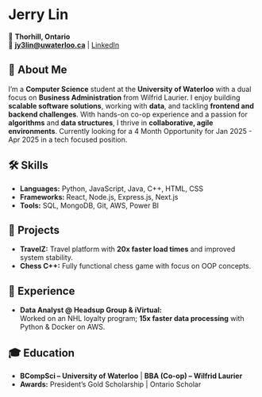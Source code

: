 # Jerry Lin

📍 **Thorhill, Ontario**  
📧 **jy3lin@uwaterloo.ca** | [LinkedIn](https://www.linkedin.com/in/jerrylin04)  

## 👋 About Me  
I’m a **Computer Science** student at the **University of Waterloo** with a dual focus on **Business Administration** from Wilfrid Laurier. I enjoy building **scalable software solutions**, working with **data**, and tackling **frontend and backend challenges**. With hands-on co-op experience and a passion for **algorithms** and **data structures**, I thrive in **collaborative, agile environments**. 
Currently looking for a 4 Month Opportunity for Jan 2025 - Apr 2025 in a tech focused position.

## 🛠️ Skills  
- **Languages:** Python, JavaScript, Java, C++, HTML, CSS  
- **Frameworks:** React, Node.js, Express.js, Next.js  
- **Tools:** SQL, MongoDB, Git, AWS, Power BI  

## 🚀 Projects  
- **TravelZ:** Travel platform with **20x faster load times** and improved system stability.
- **Chess C++:** Fully functional chess game with focus on OOP concepts.

## 💼 Experience  
- **Data Analyst @ Headsup Group & iVirtual:**  
  Worked on an NHL loyalty program; **15x faster data processing** with Python & Docker on AWS.

## 🎓 Education  
- **BCompSci – University of Waterloo** | **BBA (Co-op) – Wilfrid Laurier**  
- **Awards:** President’s Gold Scholarship | Ontario Scholar  
